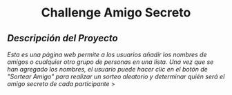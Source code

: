 <h1 align="center">Challenge Amigo Secreto</h1>

<h2><em>Descripción del Proyecto</em></h2>

<p><em>Esta es una página web permite a los usuarios añadir los nombres de amigos o cualquier otro grupo de personas en una lista. Una vez que se han agregado los nombres, el usuario puede hacer clic
en el botón de "Sortear Amigo" para realizar un sorteo aleatorio y determinar quién será el amigo secreto de cada participante
</em>></p>
